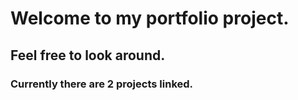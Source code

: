 # Welcome to my portfolio project.

## Feel free to look around.

### Currently there are 2 projects linked.